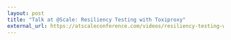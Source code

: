 ```yaml
---
layout: post
title: "Talk at @Scale: Resiliency Testing with Toxiproxy"
external_url: https://atscaleconference.com/videos/resiliency-testing-with-toxiproxy/
---
```

